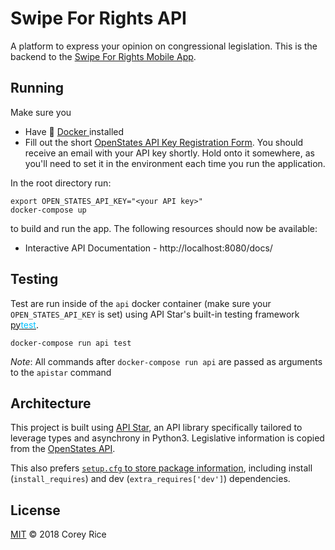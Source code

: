 # Swipe For Rights API
A platform to express your opinion on congressional legislation.  This is the backend to the [Swipe For Rights Mobile App](github.com/CoreyAR/swipe-for-rights-mobile).

## Running
Make sure you

* Have 🐳 [Docker ](https://docs.docker.com/) installed
* Fill out the short [OpenStates API Key Registration Form](https://openstates.org/api/register/).  You should receive an email with your API key shortly. Hold onto it somewhere, as you'll need to set it in the environment each time you run the application.

In the root directory run:

```
export OPEN_STATES_API_KEY="<your API key>"
docker-compose up
```

to build and run the app.  The following resources should now be available:

* Interactive API Documentation - http://localhost:8080/docs/


## Testing
Test are run inside of the `api` docker container (make sure your `OPEN_STATES_API_KEY` is set) using API Star's built-in testing framework [py<span style="color: deepskyblue">test</span>](https://docs.pytest.org/en/latest/).

```
docker-compose run api test
```

*Note*: All commands after `docker-compose run api` are passed as arguments to the `apistar` command

## Architecture
This project is built using [API Star](https://github.com/encode/apistar), an API library specifically tailored to leverage types and asynchrony in Python3.  Legislative information is copied from the [OpenStates API](http://docs.openstates.org/).

This also prefers [`setup.cfg` to store package information](http://setuptools.readthedocs.io/en/latest/setuptools.html#configuring-setup-using-setup-cfg-files), including install (`install_requires`) and dev (`extra_requires['dev']`) dependencies.

## License
[MIT](LICENSE) © 2018 Corey Rice
